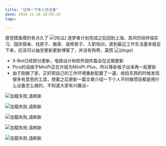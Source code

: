```yaml
---
title: "证明一下本人还活着"
date: 2018-11-26 18:05:19
tags:

---
```


感觉摸鱼摸的有点久了 ![[吃瓜]](https://img.t.sinajs.cn/t4/appstyle/expression/ext/normal/01/2018new_chigua_org.png)
逐梦者计划完成之后回到上海，其间历经终端实习、国庆探亲、找房子、搬家、装修房子、入职培训，直到最近工作生活基本稳定下来，应该可以抽空更新更新博客了，并没有狗带，莫慌 ![[doge]](https://img.t.sinajs.cn/t4/appstyle/expression/ext/normal/a1/2018new_doge02_org.png) 

* X-Bot已经部分更新，电路设计和软件固件篇会在近期更新
* Pico的话由于MiniPi正在升级为MiniPi-Plus，所以等新板子出来再一起更新
* 由于刚搬了家，正好把自己的工作环境重新配置了一遍，收拾东西的时候发现很多有意思的工具，想着之后更新一篇文章介绍一下个人平时做项目都是用什么设备怎么做的，不知道大家有兴趣没~

![加载失败,请刷新](/img/newhome1.jpg)

![加载失败,请刷新](/img/newhome2.jpg)

<!--more-->

![加载失败,请刷新](/img/newhome3.jpg)

![加载失败,请刷新](/img/newhome4.jpg)

![加载失败,请刷新](/img/newhome5.jpg)